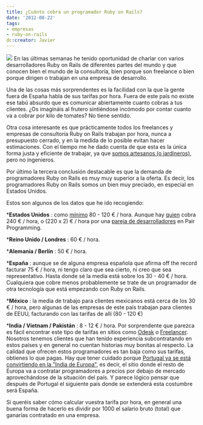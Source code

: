 ```yaml
---
title: ¿Cuánto cobra un programador Ruby on Rails?
date: '2012-08-22'
tags:
- empresas
- ruby-on-rails
dc:creator: Javier
---
```


![](http://blog.diacode.com/wp-content/uploads/2012/08/money.jpg)
En las últimas semanas he tenido oportunidad de charlar con varios desarrolladores Ruby on Rails de diferentes partes del mundo y que conocen bien el mundo de la consultoría, bien porque son freelance o bien porque dirigen o trabajan en una empresa de desarrollo.

Una de las cosas más sorprendentes es la facilidad con la que la gente fuera de España habla de sus tarifas por hora. Fuera de este país no existe ese tabú absurdo que es comunicar abiertamente cuanto cobras a tus clientes. ¿Os imagináis al frutero sintiéndose incómodo por contar cuanto va a cobrar por kilo de tomates? No tiene sentido.

Otra cosa interesante es que prácticamente todos los freelances y empresas de consultoría Ruby on Rails trabajan por hora, nunca a presupuesto cerrado, y en la medida de lo posible evitan hacer estimaciones. Con el tiempo me he dado cuenta de que esta es la única forma justa y eficiente de trabajar, ya que 
[somos artesanos (o jardineros)](http://blog.diacode.com/jardineros-y-no-ingenieros), pero no ingenieros.

Por último la tercera conclusión destacable es que la demanda de programadores Ruby on Rails es muy muy superior a la oferta. Es decir, los programadores Ruby on Rails somos un bien muy preciado, en especial en Estados Unidos.

Estos son algunos de los datos que he ido recogiendo:
<!--more-->

***Estados Unidos**
: como 
[mínimo](http://rubyfreelancers.com/the-ruby-freelancers-show-006-setting-your-rate/) 80 - 120 € / hora. Aunque hay 
[quien](http://blog.obiefernandez.com/content/2011/11/hiring-me-as-a-consultant.html) cobra 240 € / hora, o (220 x 2) € / hora por una 
[pareja de desarrolladores](http://thunderboltlabs.com/) en 
Pair Programming.

	
***Reino Unido / Londres**
: 60 € / hora.

	
***Alemania / Berlín**
: 50 € / hora.

	
***España**
: aunque se de alguna empresa española que afirma 
off the record facturar 75 € / hora, ni tengo claro que sea cierto, ni creo que sea representativo. Hasta donde sé la media está sobre los 30 - 40 € / hora. Cualquiera que cobre menos probablemente se trate de un programador de otra tecnología que está empezando con Ruby on Rails.

	
***México**
: la media de trabajo para clientes mexicanos está cerca de los 30 € / hora, pero algunas de las empresas de este país trabajan para clientes de EEUU, facturando con las tarifas de allí (80 - 120 €)

	
***India / Vietnam / Pakistán**
: 8 - 12 € / hora. Por sorprendente que parezca es fácil encontrar este tipo de tarifas en sitios como 
[Odesk](http://odesk.com) o 
[Freelancer](http://freelancer.com). Nosotros tenemos clientes que han tenido experiencia subcontratando en estos países y en general no cuentan historias muy bonitas al respecto. La calidad que ofrecen estos programadores es tan baja como sus tarifas, obtienes lo que pagas.
Hay que tener cuidado porque 
[Portugal ya se está convirtiendo en la "India de Europa"](http://www.businessweek.com/articles/2012-08-09/portugal-shows-how-euro-crisis-is-shuffling-the-tech-order), es decir, el sitio donde el resto de Europa va a contratar programadores a precios por debajo de mercado aprovechándose de la situación del país. Y parece lógico pensar que después de Portugal el siguiente país donde se extenderá esta costumbre será España.

Si queréis saber cómo calcular vuestra tarifa por hora, en general una buena forma de hacerlo es dividir por 1000 el salario bruto (total) que ganarías contratado en una empresa.
